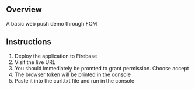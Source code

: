 ## Overview

A basic web push demo through FCM

## Instructions

1. Deploy the application to Firebase
2. Visit the live URL
3. You should immediately be promted to grant permission. Choose accept
4. The browser token will be printed in the console
5. Paste it into the curl.txt file and run in the console